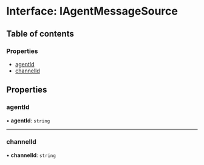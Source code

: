 # Interface: IAgentMessageSource

## Table of contents

### Properties

- [agentId](IAgentMessageSource.md#agentid)
- [channelId](IAgentMessageSource.md#channelid)

## Properties

### agentId

• **agentId**: `string`

___

### channelId

• **channelId**: `string`
